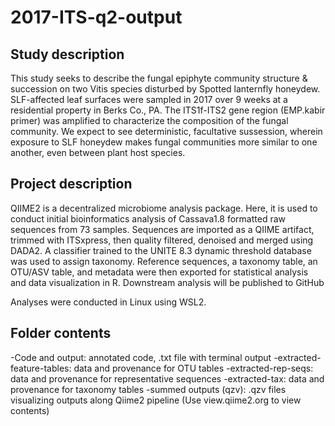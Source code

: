 # 2017-ITS-q2-output


## Study description 

This study seeks to describe the fungal epiphyte community structure & succession on
two Vitis species disturbed by Spotted lanternfly honeydew. SLF-affected leaf 
surfaces were sampled in 2017 over 9 weeks at a residential property in Berks Co., PA. 
The ITS1f-ITS2 gene region (EMP.kabir primer) was amplified to characterize the 
composition of the fungal community. We expect to see deterministic, facultative 
sussession, wherein exposure to SLF honeydew makes fungal communities more similar to 
one another, even between plant host species. 

## Project description

QIIME2 is a decentralized microbiome analysis package. Here, it is used to conduct 
initial bioinformatics analysis of Cassava1.8 formatted raw sequences from 73 samples.
Sequences are imported as a QIIME artifact, trimmed with ITSxpress, then quality 
filtered, denoised and merged using DADA2. A classifier trained to the UNITE 8.3 
dynamic threshold database was used to assign taxonomy. Reference sequences, a 
taxonomy table, an OTU/ASV table, and metadata were then exported for statistical 
analysis and data visualization in R. Downstream analysis will be published to GitHub 

Analyses were conducted in Linux using WSL2.

## Folder contents

-Code and output: annotated code, .txt file with terminal output
-extracted-feature-tables: data and provenance for OTU tables
-extracted-rep-seqs: data and provenance for representative sequences
-extracted-tax: data and provenance for taxonomy tables
-summed outputs (qzv): .qzv files visualizing outputs along Qiime2 pipeline 
   (Use view.qiime2.org to view contents) 
